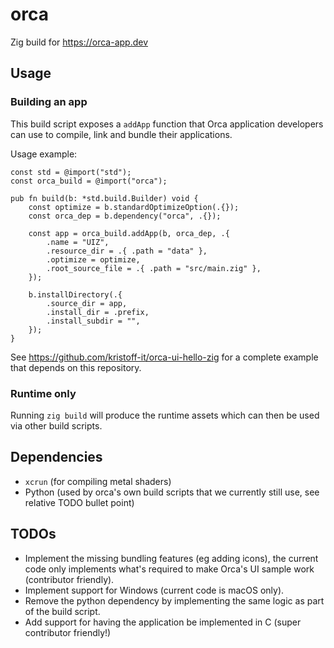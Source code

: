 # orca
Zig build for https://orca-app.dev


## Usage
### Building an app
This build script exposes a `addApp` function that Orca application developers can use to compile, link and bundle their applications.

Usage example:
```zig
const std = @import("std");
const orca_build = @import("orca");

pub fn build(b: *std.build.Builder) void {
    const optimize = b.standardOptimizeOption(.{});
    const orca_dep = b.dependency("orca", .{});

    const app = orca_build.addApp(b, orca_dep, .{
        .name = "UIZ",
        .resource_dir = .{ .path = "data" },
        .optimize = optimize,
        .root_source_file = .{ .path = "src/main.zig" },
    });

    b.installDirectory(.{
        .source_dir = app,
        .install_dir = .prefix,
        .install_subdir = "",
    });
}
```

See https://github.com/kristoff-it/orca-ui-hello-zig for a complete example that depends on this repository.

### Runtime only
Running `zig build` will produce the runtime assets which can then be used via other build scripts.


## Dependencies

- `xcrun` (for compiling metal shaders)
- Python (used by orca's own build scripts that we currently still use, see relative TODO bullet point)


## TODOs

- Implement the missing bundling features (eg adding icons), the current code only implements what's required to make Orca's UI sample work (contributor friendly).
- Implement support for Windows (current code is macOS only).
- Remove the python dependency by implementing the same logic as part of the build script.
- Add support for having the application be implemented in C (super contributor friendly!)
